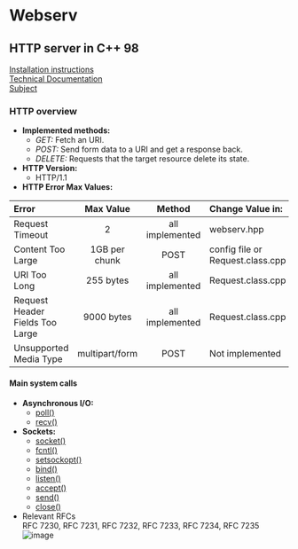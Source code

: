 # Webserv
## HTTP server in C++ 98

[Installation instructions](docs/install.md)  
[Technical Documentation](docs/documentation.md)  
[Subject](docs/webserv.pdf)  
### HTTP overview
- **Implemented methods:**
    * _GET:_ Fetch an URI.
    * _POST:_ Send form data to a URI and get a response back.
    * _DELETE:_ Requests that the target resource delete its state.
- **HTTP Version:**
    * HTTP/1.1
- **HTTP Error Max Values:**  

| Error                           | Max Value      | Method          | Change Value in:                 |
|:--------------------------------|:--------------:|:---------------:|:---------------------------------|
| Request Timeout                 | 2              | all implemented | webserv.hpp                      |
| Content Too Large               | 1GB per chunk  | POST            | config file or Request.class.cpp |
| URI Too Long                    | 255 bytes      | all implemented | Request.class.cpp                |
| Request Header Fields Too Large | 9000 bytes     | all implemented | Request.class.cpp                |
| Unsupported Media Type          | multipart/form | POST            | Not implemented                  |

#### Main system calls
- **Asynchronous I/O:**
    * [poll()](https://www.man7.org/linux/man-pages/man2/poll.2.html)
    * [recv()](https://www.man7.org/linux/man-pages/man2/recv.2.html)
- **Sockets:**
    * [socket()](https://www.man7.org/linux/man-pages/man2/socket.2.html)
    * [fcntl()](https://www.man7.org/linux/man-pages/man2/fcntl.2.html)
    * [setsockopt()](https://www.man7.org/linux/man-pages/man2/setsockopt.2.html)
    * [bind()](https://www.man7.org/linux/man-pages/man2/bind.2.html)
    * [listen()](https://www.man7.org/linux/man-pages/man2/listen.2.html)
    * [accept()](https://www.man7.org/linux/man-pages/man2/accept.2.html)
    * [send()](https://www.man7.org/linux/man-pages/man2/send.2.html)
    * [close()](https://www.man7.org/linux/man-pages/man2/close.2.html)
- Relevant RFCs  
RFC 7230, RFC 7231, RFC 7232, RFC 7233, RFC 7234, RFC 7235  
![image](https://user-images.githubusercontent.com/71138634/231741862-8518d519-c24b-4267-9444-889be657f609.png)
